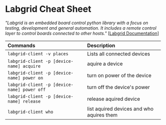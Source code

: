 # Labgrid Cheat Sheet

*"Labgrid is an embedded board control python library with a focus on testing, development and general automation. It includes a remote control layer to control boards connected to other hosts."* \[[Labgrid Documentation](https://labgrid.readthedocs.io/en/latest/index.html)\]


| Commands                                      | Description
| :---                                          | :---
| `labgrid-client -v places`                    | Lists all connected devices
| `labgrid-client -p [device-name] acquire`     | aquire a device
| `labgrid-client -p [device-name] power on`    | turn on power of the device
| `labgrid-client -p [device-name] power off`   | turn off the device's power
| `labgrid-client -p [device-name] release`     | release aquired device
| `labgrid-client who`                          | list aquired devices and who aquires them
